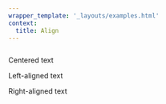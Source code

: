 ```yaml
---
wrapper_template: '_layouts/examples.html'
context:
  title: Align
---
```


<div>
  <div class="u-align--center">
    <img src="http://placehold.it/160x100?text=Center" alt="" />
  </div>
  <div class="u-align--left">
    <img src="http://placehold.it/160x100?text=Left" alt="" />
  </div>
  <div class="u-align--right">
    <img src="http://placehold.it/160x100?text=Right" alt="" />
  </div>
  <p class="u-align-text--center">Centered text</p>
  <p class="u-align-text--left">Left-aligned text</p>
  <p class="u-align-text--right">Right-aligned text</p>
</div>
